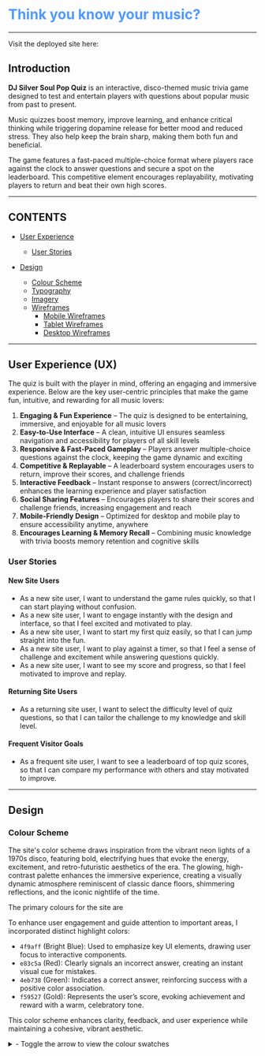 # <span style="color: #4f9aff">Think you know your music?</span>

---

Visit the deployed site here:

## Introduction

**DJ Silver Soul Pop Quiz** is an interactive, disco-themed music trivia game designed to test and entertain players with questions about popular music from past to present.

Music quizzes boost memory, improve learning, and enhance critical thinking while triggering dopamine release for better mood and reduced stress. They also help keep the brain sharp, making them both fun and beneficial.

The game features a fast-paced multiple-choice format where players race against the clock to answer questions and secure a spot on the leaderboard. This competitive element encourages replayability, motivating players to return and beat their own high scores.

---

## CONTENTS

- [User Experience](#ux)

  - [User Stories](#user-stories)

- [Design](#Design)
  - [Colour Scheme](#colour-scheme)
  - [Typography](#typography)
  - [Imagery](#imagery)
  - [Wireframes](#wireframes)
    - [Mobile Wireframes](#mobile-frames)
    - [Tablet Wireframes](#tablet-frames)
    - [Desktop Wireframes](#desktop-frames)

---

<a id=ux></a>

## User Experience (UX)

The quiz is built with the player in mind, offering an engaging and immersive experience. Below are the key user-centric principles that make the game fun, intuitive, and rewarding for all music lovers:

1. **Engaging & Fun Experience** – The quiz is designed to be entertaining, immersive, and enjoyable for all music lovers
2. **Easy-to-Use Interface** – A clean, intuitive UI ensures seamless navigation and accessibility for players of all skill levels
3. **Responsive & Fast-Paced Gameplay** – Players answer multiple-choice questions against the clock, keeping the game dynamic and exciting
4. **Competitive & Replayable** – A leaderboard system encourages users to return, improve their scores, and challenge friends
5. **Interactive Feedback** – Instant response to answers (correct/incorrect) enhances the learning experience and player satisfaction
6. **Social Sharing Features** – Encourages players to share their scores and challenge friends, increasing engagement and reach
7. **Mobile-Friendly Design** – Optimized for desktop and mobile play to ensure accessibility anytime, anywhere
8. **Encourages Learning & Memory Recall** – Combining music knowledge with trivia boosts memory retention and cognitive skills

<a id=user-stories></a>

### User Stories

#### New Site Users

- As a new site user, I want to understand the game rules quickly, so that I can start playing without confusion.
- As a new site user, I want to engage instantly with the design and interface, so that I feel excited and motivated to play.
- As a new site user, I want to start my first quiz easily, so that I can jump straight into the fun.
- As a new site user, I want to play against a timer, so that I feel a sense of challenge and excitement while answering questions quickly.
- As a new site user, I want to see my score and progress, so that I feel motivated to improve and replay.

#### Returning Site Users

- As a returning site user, I want to select the difficulty level of quiz questions, so that I can tailor the challenge to my knowledge and skill level.

#### Frequent Visitor Goals

- As a frequent site user, I want to see a leaderboard of top quiz scores, so that I can compare my performance with others and stay motivated to improve.

---

<a id=Design></a>

## Design

<a id=colour-scheme></a>

### Colour Scheme

The site's color scheme draws inspiration from the vibrant neon lights of a 1970s disco, featuring bold, electrifying hues that evoke the energy, excitement, and retro-futuristic aesthetics of the era. The glowing, high-contrast palette enhances the immersive experience, creating a visually dynamic atmosphere reminiscent of classic dance floors, shimmering reflections, and the iconic nightlife of the time.

The primary colours for the site are

To enhance user engagement and guide attention to important areas, I incorporated distinct highlight colors:

- `4f9aff` (Bright Blue): Used to emphasize key UI elements, drawing user focus to interactive components.
- `e83c5a` (Red): Clearly signals an incorrect answer, creating an instant visual cue for mistakes.
- `4eb738` (Green): Indicates a correct answer, reinforcing success with a positive color association.
- `f59527` (Gold): Represents the user’s score, evoking achievement and reward with a warm, celebratory tone.

This color scheme enhances clarity, feedback, and user experience while maintaining a cohesive, vibrant aesthetic.

<details>
<summary>- Toggle the arrow to view the colour swatches</summary>

![Hex swatch palette](documentation/hex-swatches.webp)

</details>
